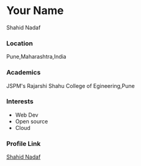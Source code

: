 # Your Name
Shahid Nadaf


### Location
Pune,Maharashtra,India

### Academics

JSPM's Rajarshi Shahu College of Egineering,Pune

### Interests

- Web Dev
- Open source
- Cloud

### Profile Link

[Shahid Nadaf](https://github.com/shahidcode)
